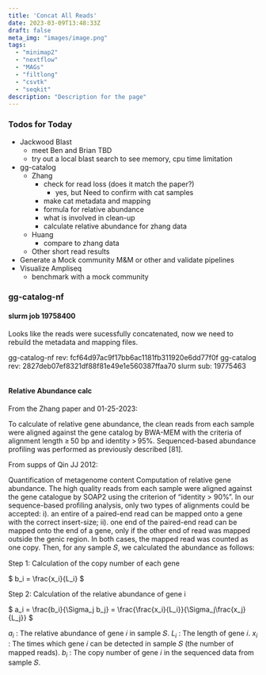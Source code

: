 ```yaml
---
title: 'Concat All Reads'
date: 2023-03-09T13:48:33Z
draft: false
meta_img: "images/image.png"
tags:
  - "minimap2"
  - "nextflow"
  - "MAGs"
  - "filtlong"
  - "csvtk"
  - "seqkit"
description: "Description for the page"
---
```


### Todos for Today

- Jackwood Blast
  - meet Ben and Brian TBD
  - try out a local blast search to see memory, cpu time limitation
- gg-catalog
  - Zhang
    - check for read loss (does it match the paper?)
      - yes, but Need to confirm with cat samples
    - make cat metadata and mapping
    - formula for relative abundance
    - what is involved in clean-up
    - calculate relative abundance for zhang data
  - Huang
    - compare to zhang data
  - Other short read results
- Generate a Mock community M&M or other and validate pipelines
- Visualize Ampliseq
  - benchmark with a mock community
  
### gg-catalog-nf

#### slurm job 19758400

Looks like the reads were sucessfully concatenated, now we need to rebuild the metadata and mapping files. 

gg-catalog-nf rev: fcf64d97ac9f17bb6ac1181fb311920e6dd77f0f
gg-catalog rev: 2827deb07ef8321df88f81e49e1e560387ffaa70
slurm sub: 19775463

```bash
```

#### Relative Abundance calc

From the Zhang paper and 01-25-2023:

To calculate of relative gene abundance, the clean reads from each sample were aligned against the gene catalog by BWA-MEM with the criteria of alignment length ≥ 50 bp and identity > 95%. Sequenced-based abundance profiling was performed as previously described [81].

From supps of Qin JJ 2012:

Quantification of metagenome content
Computation of relative gene abundance. The high quality reads from each sample were aligned against the gene catalogue by SOAP2 using the criterion of “identity > 90%”. In our sequence-based profiling analysis, only two types of alignments could be accepted: i). an entire of a paired-end read can be mapped onto a gene with the correct insert-size; ii). one end of the paired-end read can be mapped onto the end of a gene, only if the other end of read was mapped outside the genic region. In both cases, the mapped read was counted as one copy. Then, for any sample 𝑆, we calculated the abundance as follows:

Step 1: Calculation of the copy number of each gene

$ b_i = \frac{x_i}{L_i} $

Step 2: Calculation of the relative abundance of gene i 

$ a_i = \frac{b_i}{\Sigma_j b_j} = \frac{\frac{x_i}{L_i}}{\Sigma_j\frac{x_j}{L_j}} $

$a_i$ : The relative abundance of gene 𝑖 in sample 𝑆.
$L_i$ : The length of gene 𝑖.
$x_i$ : The times which gene 𝑖 can be detected in sample 𝑆 (the number of mapped reads).
$b_i$ : The copy number of gene 𝑖 in the sequenced data from sample 𝑆.

